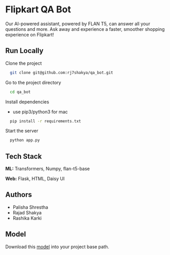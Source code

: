 
# Flipkart QA Bot

Our AI-powered assistant, powered by FLAN T5, can answer all your questions and more. Ask away and experience a faster, smoother shopping experience on Flipkart!




## Run Locally

Clone the project

```bash
  git clone git@github.com:rj7shakya/qa_bot.git
```

Go to the project directory

```bash
  cd qa_bot
```

Install dependencies
- use pip3/python3 for mac

```bash
  pip install -r requirements.txt
```

Start the server

```bash
  python app.py
```


## Tech Stack

**ML:** Transformers, Numpy, flan-t5-base

**Web:** Flask, HTML, Daisy UI


## Authors

- Palisha Shrestha
- Rajad Shakya
- Rashika Karki


## Model

Download this [model](https://drive.google.com/file/d/1--WbStS9PmWRvbxpRPlUBYi3kMdf91lL/view?usp=sharing) into your project base path.



